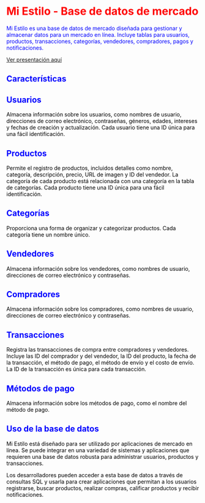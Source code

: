 
<h1 style="color: red;">Mi Estilo - Base de datos de mercado</h1>

<p style="color: blue;">Mi Estilo es una base de datos de mercado diseñada para gestionar y almacenar datos para un mercado en línea. Incluye tablas para usuarios, productos, transacciones, categorías, vendedores, compradores, pagos y notificaciones.</p>

<a href="https://docs.google.com/presentation/d/1A4w6zJDALP99Ns_Tt5ajXQma2bR66hzBL00mq4Hyw_s/edit#slide=id.p">Ver presentación aquí</a>

<h2 style="color: blue;">Características</h2>

<h2 style="color: blue;">Usuarios</h2>

<p style="color: black;">Almacena información sobre los usuarios, como nombres de usuario, direcciones de correo electrónico, contraseñas, géneros, edades, intereses y fechas de creación y actualización. Cada usuario tiene una ID única para una fácil identificación.</p>

<h2 style="color: blue;">Productos</h2>

<p style="color: black;">Permite el registro de productos, incluidos detalles como nombre, categoría, descripción, precio, URL de imagen y ID del vendedor. La categoría de cada producto está relacionada con una categoría en la tabla de categorías. Cada producto tiene una ID única para una fácil identificación.</p>

<h2 style="color: blue;">Categorías</h2>

<p style="color: black;">Proporciona una forma de organizar y categorizar productos. Cada categoría tiene un nombre único.</p>

<h2 style="color: blue;">Vendedores</h2>

<p style="color: black;">Almacena información sobre los vendedores, como nombres de usuario, direcciones de correo electrónico y contraseñas.</p>

<h2 style="color: blue;">Compradores</h2>

<p style="color: black;">Almacena información sobre los compradores, como nombres de usuario, direcciones de correo electrónico y contraseñas.</p>

<h2 style="color: blue;">Transacciones</h2>

<p style="color: black;">Registra las transacciones de compra entre compradores y vendedores. Incluye las ID del comprador y del vendedor, la ID del producto, la fecha de la transacción, el método de pago, el método de envío y el costo de envío. La ID de la transacción es única para cada transacción.</p>

<h2 style="color: blue;">Métodos de pago</h2>

<p style="color: black;">Almacena información sobre los métodos de pago, como el nombre del método de pago.</p>

<h2 style="color: blue;">Uso de la base de datos</h2>

<p style="color: black;">Mi Estilo está diseñado para ser utilizado por aplicaciones de mercado en línea. Se puede integrar en una variedad de sistemas y aplicaciones que requieren una base de datos robusta para administrar usuarios, productos y transacciones.</p>

<p style="color: black;">Los desarrolladores pueden acceder a esta base de datos a través de consultas SQL y usarla para crear aplicaciones que permitan a los usuarios registrarse, buscar productos, realizar compras, calificar productos y recibir notificaciones.</p>
